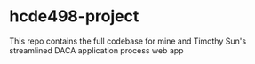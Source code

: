 # hcde498-project
This repo contains the full codebase for mine and Timothy Sun's streamlined DACA application process web app
